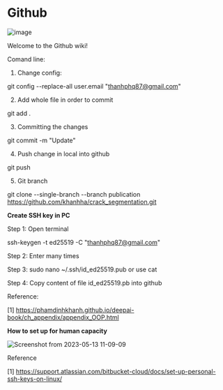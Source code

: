 # Github

![image](https://user-images.githubusercontent.com/22832922/139620243-13fe8415-0614-4015-bce0-99b117e4da7f.png)

Welcome to the Github wiki!

Comand line:

1. Change config:

git config --replace-all user.email "thanhphq87@gmail.com"

2. Add whole file in order to commit

git add .

3. Committing the changes

git commit -m "Update"

4. Push change in local into github

git push

5. Git branch

git clone --single-branch --branch publication https://github.com/khanhha/crack_segmentation.git

__Create SSH key in PC__

Step 1: Open terminal 

ssh-keygen -t ed25519 -C "thanhphq87@gmail.com"

Step 2: Enter many times

Step 3: sudo nano ~/.ssh/id_ed25519.pub or use cat

Step 4: Copy content of file id_ed25519.pb into github

Reference:

[1] https://phamdinhkhanh.github.io/deepai-book/ch_appendix/appendix_OOP.html

__How to set up for human capacity__

![Screenshot from 2023-05-13 11-09-09](https://github.com/ThanhPham1987/Github/assets/22832922/72e21793-b653-4a32-be33-978ea30600cb)


Reference

[1] https://support.atlassian.com/bitbucket-cloud/docs/set-up-personal-ssh-keys-on-linux/


